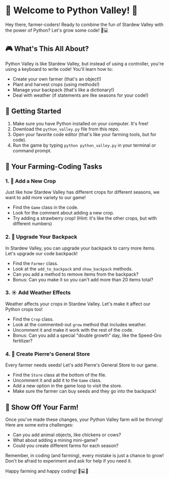 # 🌾 Welcome to Python Valley! 🐔

Hey there, farmer-coders! Ready to combine the fun of Stardew Valley with the power of Python? Let's grow some code! 🌱💻

## 🎮 What's This All About?

Python Valley is like Stardew Valley, but instead of using a controller, you're using a keyboard to write code! You'll learn how to:

- Create your own farmer (that's an object!)
- Plant and harvest crops (using methods!)
- Manage your backpack (that's like a dictionary!)
- Deal with weather (if statements are like seasons for your code!)

## 🚜 Getting Started

1. Make sure you have Python installed on your computer. It's free!
2. Download the `python_valley.py` file from this repo.
3. Open your favorite code editor (that's like your farming tools, but for code).
4. Run the game by typing `python python_valley.py` in your terminal or command prompt.

## 🌻 Your Farming-Coding Tasks

### 1. 🍓 Add a New Crop

Just like how Stardew Valley has different crops for different seasons, we want to add more variety to our game!

- Find the `Game` class in the code.
- Look for the comment about adding a new crop.
- Try adding a strawberry crop! (Hint: it's like the other crops, but with different numbers)

### 2. 🎒 Upgrade Your Backpack

In Stardew Valley, you can upgrade your backpack to carry more items. Let's upgrade our code backpack!

- Find the `Farmer` class.
- Look at the `add_to_backpack` and `show_backpack` methods.
- Can you add a method to remove items from the backpack?
- Bonus: Can you make it so you can't add more than 20 items total?

### 3. ☀️ Add Weather Effects

Weather affects your crops in Stardew Valley. Let's make it affect our Python crops too!

- Find the `Crop` class.
- Look at the commented-out `grow` method that includes weather.
- Uncomment it and make it work with the rest of the code.
- Bonus: Can you add a special "double growth" day, like the Speed-Gro fertilizer?

### 4. 🏪 Create Pierre's General Store

Every farmer needs seeds! Let's add Pierre's General Store to our game.

- Find the `Store` class at the bottom of the file.
- Uncomment it and add it to the `Game` class.
- Add a new option in the game loop to visit the store.
- Make sure the farmer can buy seeds and they go into the backpack!

## 🌈 Show Off Your Farm!

Once you've made these changes, your Python Valley farm will be thriving! Here are some extra challenges:

- Can you add animal objects, like chickens or cows?
- What about adding a mining mini-game?
- Could you create different farms for each season?

Remember, in coding (and farming), every mistake is just a chance to grow! Don't be afraid to experiment and ask for help if you need it.

Happy farming and happy coding! 🚜💻🌾
